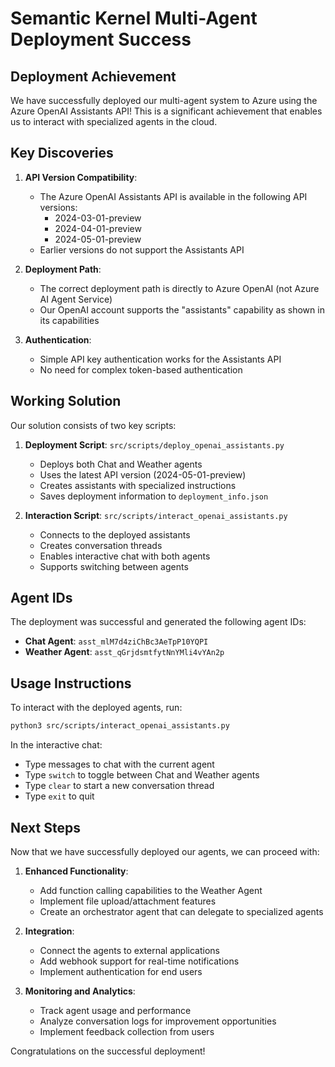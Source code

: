 # Semantic Kernel Multi-Agent Deployment Success

## Deployment Achievement

We have successfully deployed our multi-agent system to Azure using the Azure OpenAI Assistants API! This is a significant achievement that enables us to interact with specialized agents in the cloud.

## Key Discoveries

1. **API Version Compatibility**: 
   - The Azure OpenAI Assistants API is available in the following API versions:
     - 2024-03-01-preview
     - 2024-04-01-preview
     - 2024-05-01-preview
   - Earlier versions do not support the Assistants API

2. **Deployment Path**:
   - The correct deployment path is directly to Azure OpenAI (not Azure AI Agent Service)
   - Our OpenAI account supports the "assistants" capability as shown in its capabilities

3. **Authentication**:
   - Simple API key authentication works for the Assistants API
   - No need for complex token-based authentication

## Working Solution

Our solution consists of two key scripts:

1. **Deployment Script**: `src/scripts/deploy_openai_assistants.py`
   - Deploys both Chat and Weather agents
   - Uses the latest API version (2024-05-01-preview)
   - Creates assistants with specialized instructions
   - Saves deployment information to `deployment_info.json`

2. **Interaction Script**: `src/scripts/interact_openai_assistants.py`
   - Connects to the deployed assistants
   - Creates conversation threads
   - Enables interactive chat with both agents
   - Supports switching between agents

## Agent IDs

The deployment was successful and generated the following agent IDs:

- **Chat Agent**: `asst_mlM7d4ziChBc3AeTpP10YQPI`
- **Weather Agent**: `asst_qGrjdsmtfytNnYMli4vYAn2p`

## Usage Instructions

To interact with the deployed agents, run:

```bash
python3 src/scripts/interact_openai_assistants.py
```

In the interactive chat:
- Type messages to chat with the current agent
- Type `switch` to toggle between Chat and Weather agents
- Type `clear` to start a new conversation thread
- Type `exit` to quit

## Next Steps

Now that we have successfully deployed our agents, we can proceed with:

1. **Enhanced Functionality**:
   - Add function calling capabilities to the Weather Agent
   - Implement file upload/attachment features
   - Create an orchestrator agent that can delegate to specialized agents

2. **Integration**:
   - Connect the agents to external applications
   - Add webhook support for real-time notifications
   - Implement authentication for end users

3. **Monitoring and Analytics**:
   - Track agent usage and performance
   - Analyze conversation logs for improvement opportunities
   - Implement feedback collection from users

Congratulations on the successful deployment!